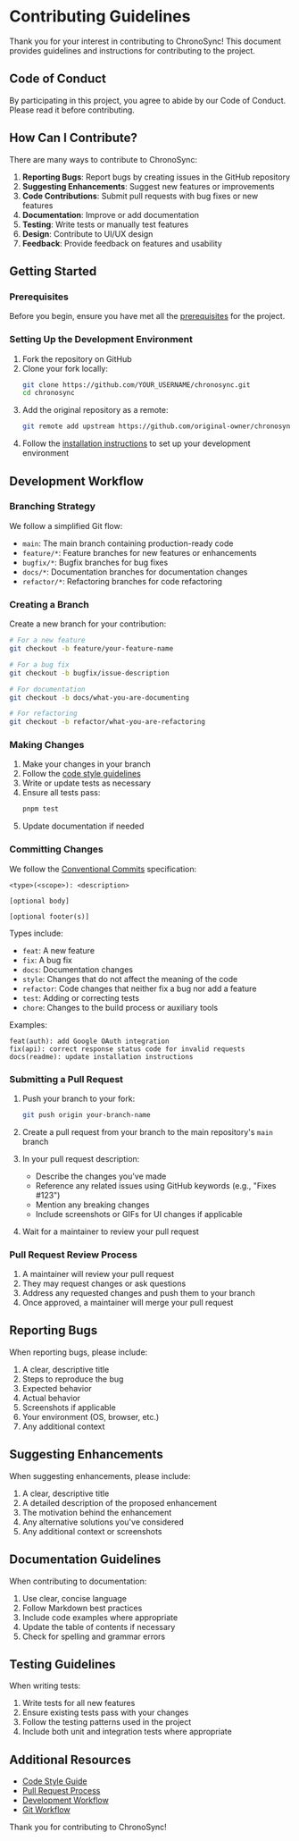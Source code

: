 # Contributing Guidelines

Thank you for your interest in contributing to ChronoSync! This document provides guidelines and instructions for contributing to the project.

## Code of Conduct

By participating in this project, you agree to abide by our Code of Conduct. Please read it before contributing.

## How Can I Contribute?

There are many ways to contribute to ChronoSync:

1. **Reporting Bugs**: Report bugs by creating issues in the GitHub repository
2. **Suggesting Enhancements**: Suggest new features or improvements
3. **Code Contributions**: Submit pull requests with bug fixes or new features
4. **Documentation**: Improve or add documentation
5. **Testing**: Write tests or manually test features
6. **Design**: Contribute to UI/UX design
7. **Feedback**: Provide feedback on features and usability

## Getting Started

### Prerequisites

Before you begin, ensure you have met all the [prerequisites](../getting-started/prerequisites.md) for the project.

### Setting Up the Development Environment

1. Fork the repository on GitHub
2. Clone your fork locally:
   ```bash
   git clone https://github.com/YOUR_USERNAME/chronosync.git
   cd chronosync
   ```
3. Add the original repository as a remote:
   ```bash
   git remote add upstream https://github.com/original-owner/chronosync.git
   ```
4. Follow the [installation instructions](../getting-started/installation.md) to set up your development environment

## Development Workflow

### Branching Strategy

We follow a simplified Git flow:

- `main`: The main branch containing production-ready code
- `feature/*`: Feature branches for new features or enhancements
- `bugfix/*`: Bugfix branches for bug fixes
- `docs/*`: Documentation branches for documentation changes
- `refactor/*`: Refactoring branches for code refactoring

### Creating a Branch

Create a new branch for your contribution:

```bash
# For a new feature
git checkout -b feature/your-feature-name

# For a bug fix
git checkout -b bugfix/issue-description

# For documentation
git checkout -b docs/what-you-are-documenting

# For refactoring
git checkout -b refactor/what-you-are-refactoring
```

### Making Changes

1. Make your changes in your branch
2. Follow the [code style guidelines](./code-style.md)
3. Write or update tests as necessary
4. Ensure all tests pass:
   ```bash
   pnpm test
   ```
5. Update documentation if needed

### Committing Changes

We follow the [Conventional Commits](https://www.conventionalcommits.org/) specification:

```
<type>(<scope>): <description>

[optional body]

[optional footer(s)]
```

Types include:
- `feat`: A new feature
- `fix`: A bug fix
- `docs`: Documentation changes
- `style`: Changes that do not affect the meaning of the code
- `refactor`: Code changes that neither fix a bug nor add a feature
- `test`: Adding or correcting tests
- `chore`: Changes to the build process or auxiliary tools

Examples:
```
feat(auth): add Google OAuth integration
fix(api): correct response status code for invalid requests
docs(readme): update installation instructions
```

### Submitting a Pull Request

1. Push your branch to your fork:
   ```bash
   git push origin your-branch-name
   ```

2. Create a pull request from your branch to the main repository's `main` branch

3. In your pull request description:
   - Describe the changes you've made
   - Reference any related issues using GitHub keywords (e.g., "Fixes #123")
   - Mention any breaking changes
   - Include screenshots or GIFs for UI changes if applicable

4. Wait for a maintainer to review your pull request

### Pull Request Review Process

1. A maintainer will review your pull request
2. They may request changes or ask questions
3. Address any requested changes and push them to your branch
4. Once approved, a maintainer will merge your pull request

## Reporting Bugs

When reporting bugs, please include:

1. A clear, descriptive title
2. Steps to reproduce the bug
3. Expected behavior
4. Actual behavior
5. Screenshots if applicable
6. Your environment (OS, browser, etc.)
7. Any additional context

## Suggesting Enhancements

When suggesting enhancements, please include:

1. A clear, descriptive title
2. A detailed description of the proposed enhancement
3. The motivation behind the enhancement
4. Any alternative solutions you've considered
5. Any additional context or screenshots

## Documentation Guidelines

When contributing to documentation:

1. Use clear, concise language
2. Follow Markdown best practices
3. Include code examples where appropriate
4. Update the table of contents if necessary
5. Check for spelling and grammar errors

## Testing Guidelines

When writing tests:

1. Write tests for all new features
2. Ensure existing tests pass with your changes
3. Follow the testing patterns used in the project
4. Include both unit and integration tests where appropriate

## Additional Resources

- [Code Style Guide](./code-style.md)
- [Pull Request Process](./pull-request-process.md)
- [Development Workflow](../workflow/development.md)
- [Git Workflow](../workflow/git-workflow.md)

Thank you for contributing to ChronoSync!
